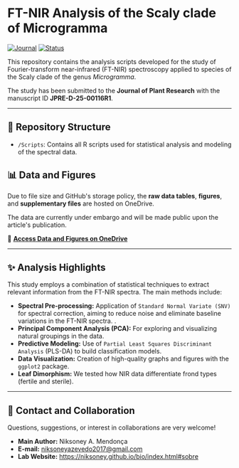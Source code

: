 # FT-NIR Analysis of the Scaly clade of Microgramma

[![Journal](https://img.shields.io/badge/Journal-Journal%20of%20Plant%20Research-blue)](https://www.springer.com/journal/10265)
[![Status](https://img.shields.io/badge/Status-Under%20Review-orange)]()

This repository contains the analysis scripts developed for the study of Fourier-transform near-infrared (FT-NIR) spectroscopy applied to species of the Scaly clade of the genus *Microgramma*.

The study has been submitted to the **Journal of Plant Research** with the manuscript ID **JPRE-D-25-00116R1**.

---

## 📂 Repository Structure

-   `/Scripts`: Contains all R scripts used for statistical analysis and modeling of the spectral data.

## 📊 Data and Figures

Due to file size and GitHub's storage policy, the **raw data tables**, **figures**, and **supplementary files** are hosted on OneDrive.

The data are currently under embargo and will be made public upon the article's publication.

🔗 **[Access Data and Figures on OneDrive](https://1drv.ms/f/c/3DED7C5EF3CA42DA/AtpCyvNefO0ggD3hTAAAAAA?e=IbfrQg)**

---

## ✨ Analysis Highlights

This study employs a combination of statistical techniques to extract relevant information from the FT-NIR spectra. The main methods include:

-   **Spectral Pre-processing:** Application of `Standard Normal Variate (SNV)` for spectral correction, aiming to reduce noise and eliminate baseline variations in the FT-NIR spectra.
.
-   **Principal Component Analysis (PCA):** For exploring and visualizing natural groupings in the data.
-   **Predictive Modeling:** Use of `Partial Least Squares Discriminant Analysis` (PLS-DA) to build classification models.
-   **Data Visualization:** Creation of high-quality graphs and figures with the `ggplot2` package.
-   **Leaf Dimorphism:** We tested how NIR data differentiate frond types (fertile and sterile).

---

## 🤝 Contact and Collaboration

Questions, suggestions, or interest in collaborations are very welcome!

-   **Main Author:** Niksoney A. Mendonça
-   **E-mail:** niksoneyazevedo2017@gmail.com
-   **Lab Website:** https://niksoney.github.io/bio/index.html#sobre
